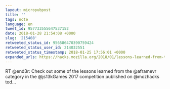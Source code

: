 ```yaml
---
layout: micropubpost
title: ''
tags: note
language: en
tweet_id: 957733555647537152
date: 2018-01-28 21:54:08 +0000
slug: '215408'
retweeted_status_id: 956586470390759424
retweeted_status_user_id: 214032551
retweeted_status_timestamp: 2018-01-25 17:56:01 +0000
expanded_urls: https://hacks.mozilla.org/2018/01/lessons-learned-from-the-a-frame-category-in-the-js13kgames-competition/
---
```

RT @end3r: Check out some of the lessons learned from the @aframevr category in the @js13kGames 2017 competition published on @mozhacks tod…
